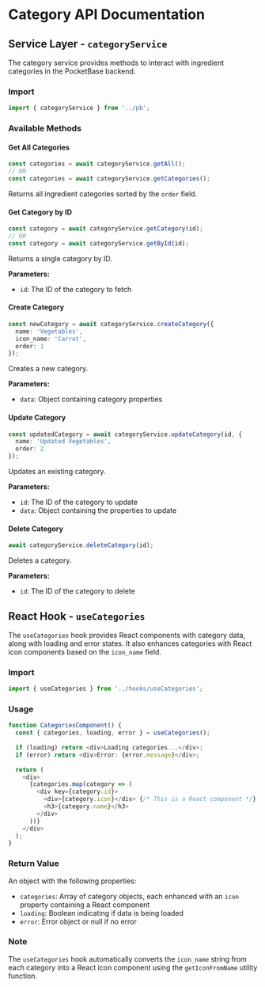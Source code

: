 # Category API Documentation

## Service Layer - `categoryService`

The category service provides methods to interact with ingredient categories in the PocketBase backend.

### Import

```typescript
import { categoryService } from '../pb';
```

### Available Methods

#### Get All Categories

```typescript
const categories = await categoryService.getAll();
// OR
const categories = await categoryService.getCategories();
```

Returns all ingredient categories sorted by the `order` field.

#### Get Category by ID

```typescript
const category = await categoryService.getCategory(id);
// OR
const category = await categoryService.getById(id);
```

Returns a single category by ID.

**Parameters:**
- `id`: The ID of the category to fetch

#### Create Category

```typescript
const newCategory = await categoryService.createCategory({
  name: 'Vegetables',
  icon_name: 'Carrot',
  order: 1
});
```

Creates a new category.

**Parameters:**
- `data`: Object containing category properties

#### Update Category

```typescript
const updatedCategory = await categoryService.updateCategory(id, {
  name: 'Updated Vegetables',
  order: 2
});
```

Updates an existing category.

**Parameters:**
- `id`: The ID of the category to update
- `data`: Object containing the properties to update

#### Delete Category

```typescript
await categoryService.deleteCategory(id);
```

Deletes a category.

**Parameters:**
- `id`: The ID of the category to delete

## React Hook - `useCategories`

The `useCategories` hook provides React components with category data, along with loading and error states. It also enhances categories with React icon components based on the `icon_name` field.

### Import

```typescript
import { useCategories } from '../hooks/useCategories';
```

### Usage

```typescript
function CategoriesComponent() {
  const { categories, loading, error } = useCategories();
  
  if (loading) return <div>Loading categories...</div>;
  if (error) return <div>Error: {error.message}</div>;
  
  return (
    <div>
      {categories.map(category => (
        <div key={category.id}>
          <div>{category.icon}</div> {/* This is a React component */}
          <h3>{category.name}</h3>
        </div>
      ))}
    </div>
  );
}
```

### Return Value

An object with the following properties:

- `categories`: Array of category objects, each enhanced with an `icon` property containing a React component
- `loading`: Boolean indicating if data is being loaded
- `error`: Error object or null if no error

### Note

The `useCategories` hook automatically converts the `icon_name` string from each category into a React icon component using the `getIconFromName` utility function.